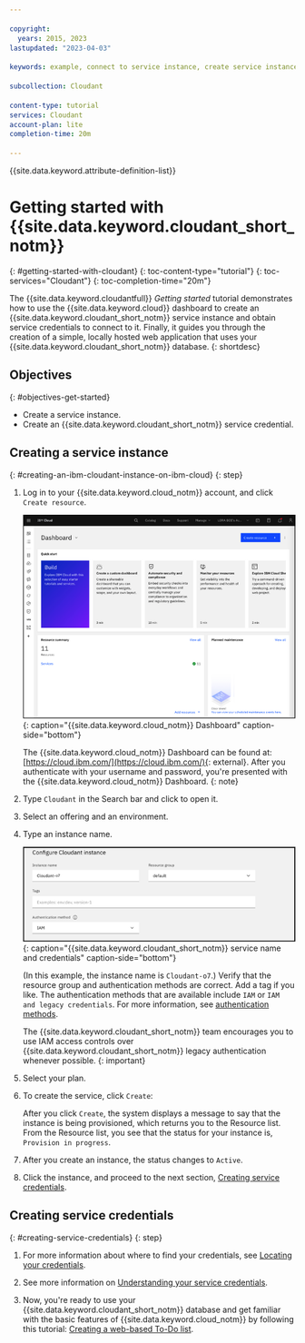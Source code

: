 ```yaml
---

copyright:
  years: 2015, 2023
lastupdated: "2023-04-03"

keywords: example, connect to service instance, create service instance, service credentials, instance, IBM Cloudant, cloudant

subcollection: Cloudant

content-type: tutorial
services: Cloudant
account-plan: lite 
completion-time: 20m

---
```


{{site.data.keyword.attribute-definition-list}}

# Getting started with {{site.data.keyword.cloudant_short_notm}}
{: #getting-started-with-cloudant}
{: toc-content-type="tutorial"}
{: toc-services="Cloudant"}
{: toc-completion-time="20m"}

The {{site.data.keyword.cloudantfull}} *Getting started* tutorial demonstrates how to use the {{site.data.keyword.cloud}} dashboard to create an {{site.data.keyword.cloudant_short_notm}} service instance and obtain service credentials to connect to it. Finally, it guides you through the creation of a simple, locally hosted web application that uses your {{site.data.keyword.cloudant_short_notm}} database.
{: shortdesc} 

## Objectives
{: #objectives-get-started}

- Create a service instance. 
- Create an {{site.data.keyword.cloudant_short_notm}} service credential.

## Creating a service instance
{: #creating-an-ibm-cloudant-instance-on-ibm-cloud}
{: step}

1.  Log in to your {{site.data.keyword.cloud_notm}} account, and click `Create resource`.  

    ![{{site.data.keyword.cloud_notm}} Dashboard, which includes Build tile, Monitor your resources tile, Create and deploy an application tile, API Connect tile, Integrate Watson with anything tile, and Watson starter kits tile. ](/tutorials/images/img0001.png){: caption="{{site.data.keyword.cloud_notm}} Dashboard" caption-side="bottom"}

    The {{site.data.keyword.cloud_notm}} Dashboard can be found at:
    [https://cloud.ibm.com/](https://cloud.ibm.com/){: external}.
    After you authenticate with your username and password,
    you're presented with the {{site.data.keyword.cloud_notm}} Dashboard. 
    {: note}
    
2.  Type `Cloudant` in the Search bar and click to open it.

3.  Select an offering and an environment.  

4.  Type an instance name.


    ![Create the {{site.data.keyword.cloudant_short_notm}} service name and credentials.](tutorials/images/img0005b.png){: caption="{{site.data.keyword.cloudant_short_notm}} service name and credentials" caption-side="bottom"}

    (In this example, the instance name is `Cloudant-o7`.) Verify that the resource group and authentication methods are correct. Add a tag if you like. The authentication methods that are available include `IAM` or `IAM and legacy credentials`. For more information, see [authentication methods](/docs/Cloudant?topic=Cloudant-managing-access-for-cloudant).

    The {{site.data.keyword.cloudant_short_notm}} team encourages you to use IAM access controls over {{site.data.keyword.cloudant_short_notm}} legacy authentication whenever possible.
    {: important}
 
5.  Select your plan.

6.  To create the service, click `Create`:

    After you click `Create`, the system displays a message to say that the instance is being provisioned, which returns you to the Resource list. From the Resource list, you see that the status for your instance is, `Provision in progress`. 

7.  After you create an instance, the status changes to `Active`. 

8. Click the instance, and proceed to the next section, [Creating service credentials](#creating-service-credentials).   

## Creating service credentials
{: #creating-service-credentials}
{: step}

1.  For more information about where to find your credentials, see [Locating your credentials](/docs/Cloudant?topic=Cloudant-locating-your-service-credentials#locating-your-service-credentials).

2.  See more information on [Understanding your service credentials](/docs/Cloudant?topic=Cloudant-locating-your-service-credentials#the-service-credentials).

3. Now, you're ready to use your {{site.data.keyword.cloudant_short_notm}} database and get familiar with the basic features of {{site.data.keyword.cloud_notm}} by following this tutorial: [Creating a web-based To-Do list](https://cloud.ibm.com/docs/Cloudant?topic=Cloudant-web-based-todo-list).
